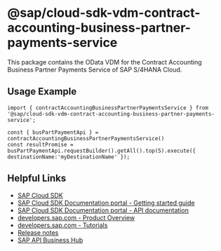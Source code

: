 # @sap/cloud-sdk-vdm-contract-accounting-business-partner-payments-service

This package contains the OData VDM for the Contract Accounting Business Partner Payments Service of SAP S/4HANA Cloud.

## Usage Example
```
import { contractAccountingBusinessPartnerPaymentsService } from '@sap/cloud-sdk-vdm-contract-accounting-business-partner-payments-service';

const { busPartPaymentApi } = contractAccountingBusinessPartnerPaymentsService()
const resultPromise = busPartPaymentApi.requestBuilder().getAll().top(5).execute({ destinationName:'myDestinationName' });

```

## Helpful Links

- [SAP Cloud SDK](https://github.com/SAP/cloud-sdk-js)
- [SAP Cloud SDK Documentation portal - Getting started guide](https://sap.github.io/cloud-sdk/docs/js/getting-started)
- [SAP Cloud SDK Documentation portal - API documentation](https://sap.github.io/cloud-sdk/docs/js/api)
- [developers.sap.com - Product Overview](https://developers.sap.com/topics/cloud-sdk.html)
- [developers.sap.com - Tutorials](https://developers.sap.com/tutorial-navigator.html?tag=software-product:technology-platform/sap-cloud-sdk&tag=tutorial:type/tutorial&tag=programming-tool:javascript)
- [Release notes](https://help.sap.com/doc/2324e9c3b28748a4ae2ad08166d77675/1.0/en-US/js-index.html)
- [SAP API Business Hub](https://api.sap.com/)

